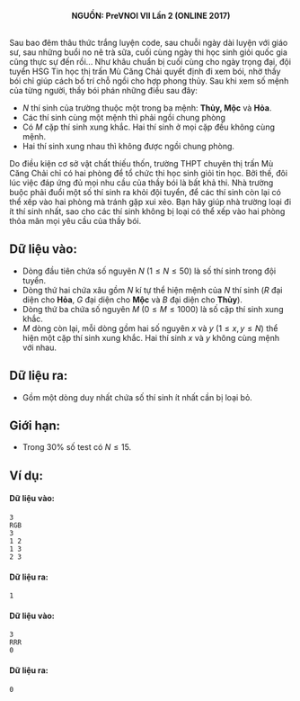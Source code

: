**<center>NGUỒN: PreVNOI Ⅶ Lần 2 (ONLINE 2017)</center>**
<br>

Sau bao đêm thâu thức trắng luyện code, sau chuỗi ngày dài luyện với giáo sư, sau những buổi no nê trà sữa, cuối cùng ngày thi học sinh giỏi quốc gia cũng thực sự đến rồi...
Như khâu chuẩn bị cuối cùng cho ngày trọng đại, đội tuyển HSG Tin học thị trấn Mù Căng Chải quyết định đi xem bói, nhờ thầy bói chỉ giúp cách bố trí chỗ ngồi cho hợp phong thủy. Sau khi xem số mệnh của từng người, thầy bói phán những điều sau đây:

- $N$ thí sinh của trường thuộc một trong ba mệnh: **Thủy, Mộc** và **Hỏa**.
- Các thí sinh cùng một mệnh thì phải ngồi chung phòng
- Có $M$ cặp thí sinh xung khắc. Hai thí sinh ở mọi cặp đều không cùng mệnh.
- Hai thí sinh xung nhau thì không được ngồi chung phòng.

Do điều kiện cơ sở vật chất thiếu thốn, trường THPT chuyên thị trấn Mù Căng Chải chỉ có hai phòng để tổ chức thi học sinh giỏi tin học. Bởi thế, đôi lúc việc đáp ứng đủ mọi nhu cầu của thầy bói là bất khả thi. Nhà trường buộc phải đuổi một số thí sinh ra khỏi đội tuyển, để các thí sinh còn lại có thể xếp vào hai phòng mà tránh gặp xui xẻo.
Bạn hãy giúp nhà trường loại đi ít thí sinh nhất, sao cho các thí sinh không bị loại có thể xếp vào hai phòng thỏa mãn mọi yêu cầu của thầy bói.

## Dữ liệu vào:
- Dòng đầu tiên chứa số nguyên $N$ $(1 ≤ N ≤ 50)$ là số thí sinh trong đội tuyển.
- Dòng thứ hai chứa xâu gồm $N$ kí tự thể hiện mệnh của $N$ thí sinh ($R$ đại diện cho **Hỏa**, $G$ đại diện cho **Mộc** và $B$ đại diện cho **Thủy**).
- Dòng thứ ba chứa số nguyên $M$ $(0 ≤ M ≤ 1000)$ là số cặp thí sinh xung khắc.
- $M$ dòng còn lại, mỗi dòng gồm hai số nguyên $x$ và $y$ $(1 ≤ x, y ≤ N)$ thể hiện một cặp thí sinh xung khắc. Hai thí sinh $x$ và $y$ không cùng mệnh với nhau.

## Dữ liệu ra:
- Gồm một dòng duy nhất chứa số thí sinh ít nhất cần bị loại bỏ.

## Giới hạn:
- Trong $30\%$ số test có $N ≤ 15$.

## Ví dụ:
#### Dữ liệu vào:
```
3
RGB
3
1 2
1 3
2 3
```

#### Dữ liệu ra:
```
1
```

#### Dữ liệu vào:
```
3
RRR
0
```

#### Dữ liệu ra:
```
0
```